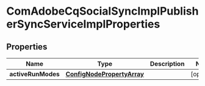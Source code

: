 

# ComAdobeCqSocialSyncImplPublisherSyncServiceImplProperties

## Properties

Name | Type | Description | Notes
------------ | ------------- | ------------- | -------------
**activeRunModes** | [**ConfigNodePropertyArray**](ConfigNodePropertyArray.md) |  |  [optional]



